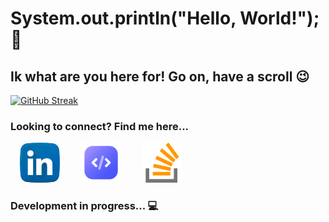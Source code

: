 # System.out.println("Hello, World!"); 👋
## Ik what are you here for! Go on, have a scroll :wink:

[![GitHub Streak](https://streak-stats.demolab.com?user=ud17&theme=dark&border_radius=5)](https://git.io/streak-stats)

<!--
**ud17/ud17** is a ✨ _special_ ✨ repository because its `README.md` (this file) appears on your GitHub profile.

Here are some ideas to get you started:

- 🔭 I’m currently working on ...
- 🌱 I’m currently learning ...
- 👯 I’m looking to collaborate on ...
- 🤔 I’m looking for help with ...
- 💬 Ask me about ...
- 📫 How to reach me: ...
- 😄 Pronouns: ...
- ⚡ Fun fact: ...
-->

### Looking to connect? Find me here...
<a style="margin: 15px" href="https://www.linkedin.com/in/uditpandya/" target="_blank"><img src="./linkedin.png" alt="linkedin"/></a>
<a style="margin: 15px" href="https://leetcode.com/ud17/" target="_blank"><img src="./code.png" alt="leetcode"/></a>
<a style="margin: 15px" href="https://stackoverflow.com/users/11905562/udit-pandya" target="_blank"><img src="./stack-overflow.png" alt="stack-overflow"/></a>

### Development in progress... :computer:
